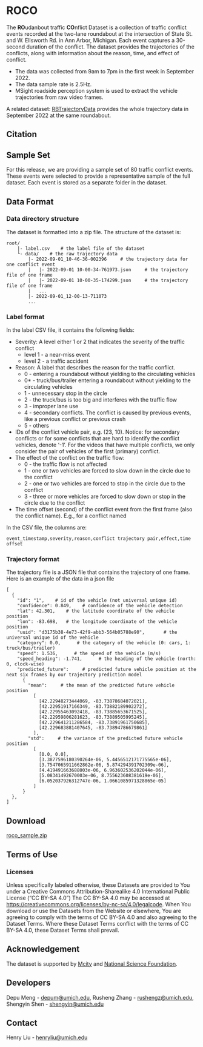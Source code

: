 # ROCO
The **RO**udanbout traffic **CO**nflict Dataset is a collection of traffic conflict events
 recorded at the two-lane roundabout at the intersection of State St. and W. Ellsworth Rd. in Ann Arbor, Michigan.
 Each event captures a 30-second duration of the conflict.
 The dataset provides the trajectories of the conflicts, 
 along with information about the reason, time, and effect of conflict.

- The data was collected from 9am to 7pm in the first week in September 2022.
- The data sample rate is 2.5Hz.
- MSight roadside perception system is used to extract the vehicle trajectories from raw video frames.

A related dataset: [RBTrajectoryData](https://github.com/michigan-traffic-lab/RBTrajectoryData)
provides the whole trajectory data in September 2022 at the same roundabout.
## Citation

## Sample Set
For this release, we are providing a sample set of 80 traffic conflict events.
These events were selected to provide a representative sample of the full dataset.
Each event is stored as a separate folder in the dataset.

## Data Format
### Data directory structure
The dataset is formatted into a zip file. The structure of the dataset is:
```
root/
    |- label.csv    # the label file of the dataset
    └- data/    # the raw trajectory data
        |- 2022-09-01_10-46-36-002396     # the trajectory data for one conflict event
        |   |- 2022-09-01 10-00-34-761973.json     # the trajectory file of one frame
        |   |- 2022-09-01 10-00-35-174299.json     # the trajectory file of one frame
        |   ...
        |- 2022-09-01_12-00-13-711073
        ...
```

### Label format
In the label CSV file, it contains the following fields:
- Severity: A level either 1 or 2 that indicates the severity of the traffic conflict
    - level 1 - a near-miss event
    - level 2 - a traffic accident
- Reason: A label that describes the reason for the traffic conflict.
    - 0 - entering a roundabout without yielding to the circulating vehicles
    - 0* - truck/bus/trailer entering a roundabout without yielding to the circulating vehicles
    - 1 - unnecessary stop in the circle
    - 2 - the truck/bus is too big and interferes with the traffic flow
    - 3 - improper lane use
    - 4 - secondary conflicts. The conflict is caused by previous events, like a previous conflict or previous crash
    - 5 - others
- IDs of the conflict vehicle pair, e.g. (23, 10). Notice: for secondary conflicts 
or for some conflicts that are hard to identify the conflict vehicles, denote ‘-1’.
 For the videos that have multiple conflicts,
 we only consider the pair of vehicles of the first (primary) conflict.
- The effect of the conflict on the traffic flow:
    - 0 - the traffic flow is not affected
    - 1 - one or two vehicles are forced to slow down in the circle due to the conflict
    - 2 - one or two vehicles are forced to stop in the circle due to the conflict
    - 3 - three or more vehicles are forced to slow down or stop in the circle due to the conflict
- The time offset (second) of the conflict event from the first frame (also the conflict name).
E.g., for a conflict named 

In the CSV file, the columns are:
```
event_timestamp,severity,reason,conflict trajectory pair,effect,time offset
```

### Trajectory format
The trajectory file is a JSON file that contains the trajectory of one frame.
Here is an example of the data in a json file
```
[
  {
    "id": "1",    # id of the vehicle (not universal unique id)
    "confidence": 0.849,    # confidence of the vehicle detection
    "lat": 42.301,    # the latitude coordinate of the vehicle position
    "lon": -83.698,   # the longitude coordinate of the vehicle position
    "uuid": "d3175b38-4e73-42f9-abb3-564b05788e90",       # the universal unique id of the vehicle
    "category": 0.0,      # the category of the vehicle (0: cars, 1: truck/bus/trailer)
    "speed": 1.536,      # the speed of the vehicle (m/s)
    "speed_heading": -1.741,      # the heading of the vehicle (north: 0, clock-wise)
    "predicted_future":     # predicted future vehicle position at the next six frames by our trajectory prediction model
      {
        "mean":     # the mean of the predicted future vehicle position
          [
            [42.22948273444069, -83.73878684072021], 
            [42.22951917166349, -83.73882189902272], 
            [42.22955463092418, -83.73885653671525], 
            [42.22959806281623, -83.73889505995245], 
            [42.229641211286584, -83.73891961750685], 
            [42.229683881407645, -83.73894786679861]
          ], 
        "std":     # the variance of the predicted future vehicle position
          [
            [0.0, 0.0], 
            [3.3877596180390264e-06, 5.4456512171775565e-06], 
            [3.7547065911662862e-06, 5.874294391702309e-06], 
            [4.419491663688003e-06, 6.963602536202044e-06], 
            [5.08341492670003e-06, 8.755623608381619e-06], 
            [6.052037926312747e-06, 1.0661085971328865e-05]
          ]
      }
  },
]
```

## Download
[roco_sample.zip](https://github.com/michigan-traffic-lab/ROCO/releases/download/v0.1/roco_sample.zip)

## Terms of Use
### Licenses
Unless specifically labeled otherwise, these Datasets are provided to You under a Creative Commons Attribution-Sharealike 4.0 International Public License (“CC BY-SA 4.0”) The CC BY-SA 4.0 may be accessed at https://creativecommons.org/licenses/by-nc-sa/4.0/legalcode. When You download or use the Datasets from the Website or elsewhere, You are agreeing to comply with the terms of CC BY-SA 4.0 and also agreeing to the Dataset Terms. Where these Dataset Terms conflict with the terms of CC BY-SA 4.0, these Dataset Terms shall prevail.

## Acknowledgement
The dataset is supported by [Mcity](https://mcity.umich.edu/) and [National Science Foundation](https://www.nsf.gov/).

## Developers
Depu Meng - depum@umich.edu, Rusheng Zhang - rushengz@umich.edu, Shengyin Shen - shengyin@umich.edu

## Contact
Henry Liu - henryliu@umich.edu